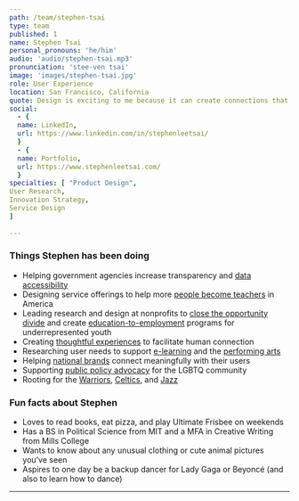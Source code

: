 ```yaml
---
path: /team/stephen-tsai
type: team
published: 1
name: Stephen Tsai
personal_pronouns: 'he/him'
audio: 'audio/stephen-tsai.mp3'
pronunciation: 'stee-ven tsai'
image: 'images/stephen-tsai.jpg'
role: User Experience
location: San Francisco, California
quote: Design is exciting to me because it can create connections that didn’t exist before.
social: 
  - {
  name: LinkedIn,
  url: https://www.linkedin.com/in/stephenleetsai/
  }
  - {
  name: Portfolio,
  url: https://www.stephenleetsai.com/
  }
specialties: [ "Product Design",
User Research,
Innovation Strategy,
Service Design
]
  
---
```


### Things Stephen has been doing
* Helping government agencies increase transparency and [data accessibility](https://www.data.gov/)
* Designing service offerings to help more [people become teachers](https://www.teach.org/) in America
* Leading research and design at nonprofits to [close the opportunity divide](https://www.yearup.org/) and create [education-to-employment](https://bebraven.org/) programs for underrepresented youth
* Creating [thoughtful experiences](https://www.stephenleetsai.com/so-extra) to facilitate human connection
* Researching user needs to support [e-learning](https://www.springboard.com/) and the [performing arts](https://americanorchestras.org/)
* Helping [national brands](https://www.hiddenvalley.com/) connect meaningfully with their users
* Supporting [public policy advocacy](https://www.glad.org/) for the LGBTQ community
* Rooting for the [Warriors](https://www.nba.com/warriors/), [Celtics](https://www.nba.com/celtics/), and [Jazz](https://www.nba.com/jazz/)

### Fun facts about Stephen
* Loves to read books, eat pizza, and play Ultimate Frisbee on weekends
* Has a BS in Political Science from MIT and a MFA in Creative Writing from Mills College
* Wants to know about any unusual clothing or cute animal pictures you’ve seen
* Aspires to one day be a backup dancer for Lady Gaga or Beyoncé (and also to learn how to dance)

-----------------------------------
